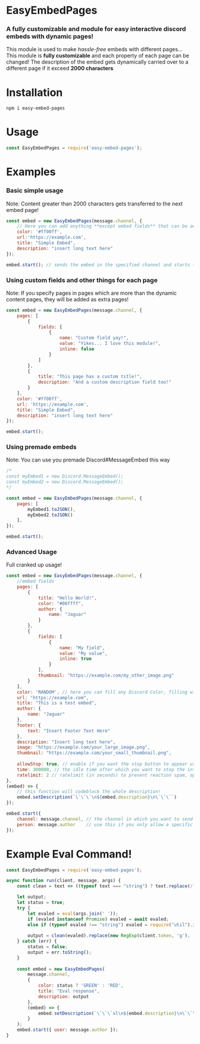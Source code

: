 # EasyEmbedPages
### A fully customizable and module for easy interactive discord embeds with dynamic pages!

This module is used to make *hassle-free* embeds with different pages... This module is **fully customizable** and each property of each page can be changed!
The description of the embed gets dynamically carried over to a different page if it exceed **2000 characters**


# Installation
```bash
npm i easy-embed-pages
```
# Usage
```js
const EasyEmbedPages = require('easy-embed-pages');
```
# Examples
### Basic simple usage
Note: Content greater than 2000 characters gets transferred to the next embed page!
```js
const embed = new EasyEmbedPages(message.channel, {
    // Here you can add anything **except embed fields** that can be added in a regular discord embed in json format
    color: '#ff00ff',
    url:'https://example.com',
    title: "Simple Embed",
    description: "insert long text here"
});

embed.start(); // sends the embed in the specified channel and starts the interactive process
```

### Using custom fields and other things for each page
Note: If you specify pages in pages which are more than the dynamic content pages, they will be added as extra pages!
```js
const embed = new EasyEmbedPages(message.channel, {
    pages: [
        {
            fields: [
                {
                    name: "Custom field yay!",
                    value: "Yikes... I love this module!",
                    inline: false
                }
            ]
        },
        {
            title: "This page has a custom title!",
            description: "And a custom description field too!"
        }
    ],
    color: '#ff00ff',
    url: 'https://example.com',
    title: "Simple Embed",
    description: "insert long text here"
});

embed.start();
```
### Using premade embeds
Note: You can use you premade Discord#MessageEmbed this way
```js
/*
const myEmbed1 = new Discord.MessageEmbed();
const myEmbed2 = new Discord.MessageEmbed();
*/

const embed = new EasyEmbedPages(message.channel, {
    pages: [
        myEmbed1.toJSON(),
        myEmbed2.toJSON()
    ],
});

embed.start();
```

### Advanced Usage
Full cranked up usage!
```js
const embed = new EasyEmbedPages(message.channel, {
    //embed fields
    pages: [
        {
            title: "Hello World!",
            color: "#00ffff",
            author: {
                name: "Jaguar"
            }
        }, 
        {
            fields: [
                {
                    name: "My field",
                    value: "My value",
                    inline: true
                }
            ],
            thumbnail: "https://example.com/my_other_image.png"
        }
    ],
    color: 'RANDOM', // here you can fill any Discord Color, filling with RANDOM will give each page a random color
    url: "https://example.com",
    title: "This is a test embed",
    author: {
        name: "Jaguar"
    },
    footer: {
        text: "Insert Footer Text Here"
    },
    description: "Insert long text here",
    image: "https://example.com/your_large_image.png",
    thumbnail: "https://example.com/your_small_thumbnail.png",
    
    allowStop: true, // enable if you want the stop button to appear used to stop the interactive process
    time: 300000, // the idle time after which you want to stop the interactive process
    ratelimit: 2 // ratelimit (in seconds) to prevent reaction spam, optional.
},
(embed) => {
    // this function will codeblock the whole description!
    embed.setDescription(`\`\`\`\n${embed.description}\n\`\`\``)
});

embed.start({
    channel: message.channel, // the channel in which you want to send the embed
    person: message.author    // use this if you only allow a specific person to control the reactions
});
```

# Example Eval Command!

```js
const EasyEmbedPages = require('easy-embed-pages');

async function run(client, message, args) {
    const clean = text => ((typeof text === "string") ? text.replace(/`/g, "`" + String.fromCharCode(8203)).replace(/@/g, "@" + String.fromCharCode(8203)) : text);

    let output;
    let status = true;
    try {
        let evaled = eval(args.join(' '));
        if (evaled instanceof Promise) evaled = await evaled;
        else if (typeof evaled !== "string") evaled = require("util").inspect(evaled);
        
        output = clean(evaled).replace(new RegExp(client.token, 'g'), '[TOKEN REMOVED]');
    } catch (err) {
        status = false;
        output = err.toString();
    }
    
    const embed = new EasyEmbedPages(
        message.channel,
        {   
            color: status ? 'GREEN' : 'RED',
            title: "Eval response",
            description: output
        },
        (embed) => {
            embed.setDescription(`\`\`\`xl\n${embed.description}\n\`\`\``)
        }
    );
    embed.start({ user: message.author });
}
```